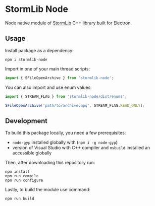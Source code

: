 # StormLib Node

Node native module of [StormLib](https://github.com/ladislav-zezula/StormLib) C++ library built for Electron.

## Usage

Install package as a dependency:

```
npm i stormlib-node
```

Import in one of your main thread scripts:

```js
import { SFileOpenArchive } from 'stormlib-node';
```

You can also import and use enum values:

```js
import { STREAM_FLAG } from 'stormlib-node/dist/enums';

SFileOpenArchive('path/to/archive.mpq', STREAM_FLAG.READ_ONLY);
```

## Development

To build this package locally, you need a few prerequisites:

- `node-gyp` installed globally with (`npm i -g node-gyp`)
- version of Visual Studio with C++ compiler and `msbuild` installed an accessible globally

Then, after downloading this repository run:

```
npm install
npm run compile
npm run configure
```

Lastly, to build the module use command:

```
npm run build
```
